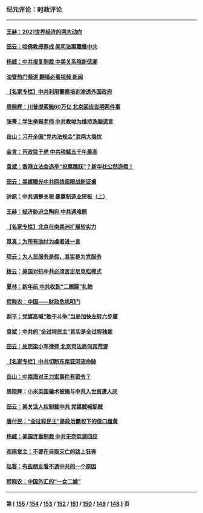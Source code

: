 ### 纪元评论：时政评论
---
#### [王赫：2021世界经济的两大动向](../../pages/nsc1025/n13452754.md?12230330) 
#### [田云：哈佛教授罪成 美司法案震慑中共](../../pages/nsc1025/n13452166.md?12230330) 
#### [杨威：中共报复制裁 中美关系陷新低潮](../../pages/nsc1025/n13452115.md?12230330) 
#### [油管热门频道 翻墙必看视频 新闻](ok?12230330)
#### [【名家专栏】中共利用警察培训渗透外国政府](../../pages/nsc1025/n13450770.md?12230330) 
#### [周晓辉：川普提索赔60万亿 北京回应说明两件事](../../pages/nsc1025/n13451425.md?12230330) 
#### [张菁：学生举报老师 中共教唆为维持洗脑谎言](../../pages/nsc1025/n13451374.md?12230330) 
#### [岳山：习开全国“党内法规会”泄两大隐忧](../../pages/nsc1025/n13450200.md?12230330) 
#### [金言：苛政猛于虎 中共税赋五千年最高](../../pages/nsc1025/n13451292.md?12230330) 
#### [袁斌：香港立法会选举“投票踊跃”？新华社公然造假！](../../pages/nsc1025/n13450454.md?12230330) 
#### [田云：美媒曝光中共网络超限战新证据](../../pages/nsc1025/n13449715.md?12230330) 
#### [钟原：中共调整关税 暴露制造业短板（上）](../../pages/nsc1025/n13449672.md?12230330) 
#### [王赫：经济胁迫立陶宛 中共遇难题](../../pages/nsc1025/n13449457.md?12230330) 
#### [【名家专栏】北京在南美洲扩展软实力](../../pages/nsc1025/n13448427.md?12230330) 
#### [觅真：为所有助纣为虐者进一言](../../pages/nsc1025/n13449080.md?12230330) 
#### [项云：为人民服务是假，其实是为党服务](../../pages/nsc1025/n13449051.md?12230330) 
#### [拨云：美国对抗中共必须否定尼克松模式](../../pages/nsc1025/n13448948.md?12230330) 
#### [夏林：新年前 中共收到“二踢脚”礼物](../../pages/nsc1025/n13442246.md?12230330) 
#### [程晓农：中国——财政危机叩门](../../pages/nsc1025/n13448332.md?12230330) 
#### [郝平：党媒高喊“敢于斗争”当局加快左转六步骤](../../pages/nsc1025/n13448233.md?12230330) 
#### [袁斌：中共的“全过程民主”其实是全过程独裁](../../pages/nsc1025/n13448189.md?12230330) 
#### [田云：处罚梁小军律师 北京司法局何其荒谬](../../pages/nsc1025/n13447530.md?12230330) 
#### [【名家专栏】中共切断东南亚河流命脉](../../pages/nsc1025/n13446610.md?12230330) 
#### [岳山：中南海对王力宏事件有密令？](../../pages/nsc1025/n13446777.md?12230330) 
#### [周晓辉：小米英国骗术被揭与中共入世贸遭人厌](../../pages/nsc1025/n13446746.md?12230330) 
#### [田云：美关注人权制裁中共 党媒贼喊捉贼](../../pages/nsc1025/n13446033.md?12230330) 
#### [唐付民：“全过程民主”是政治霸权下的信口雌黄](../../pages/nsc1025/n13446158.md?12230330) 
#### [杨威：美国连番制裁 中共无奈低调回应](../../pages/nsc1025/n13446037.md?12230330) 
#### [观雨堂主：不要在自取灭亡的路上狂奔](../../pages/nsc1025/n13446085.md?12230330) 
#### [陆客：有些朋友看不透中共的一个原因](../../pages/nsc1025/n13446069.md?12230330) 
#### [程晓农：中国外汇的“一女二嫁”](../../pages/nsc1025/n13446043.md?12230330) 

---
#### 第 [ [155](./155.md?12230330) / [154](./154.md?12230330) / [153](./153.md?12230330) / [152](./152.md?12230330) / [151](./151.md?12230330) / [150](./150.md?12230330) / [149](./149.md?12230330) / [148](./148.md?12230330) ] 页
